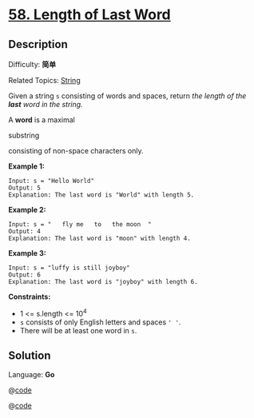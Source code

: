# [58\. Length of Last Word](https://leetcode.cn/problems/length-of-last-word/)

## Description

Difficulty: **简单**  

Related Topics: [String](https://leetcode.cn/tag/https://leetcode.cn/tag/string//)


Given a string `s` consisting of words and spaces, return _the length of the **last** word in the string._

A **word** is a maximal<span data-keyword="substring-nonempty" class=" cursor-pointer relative text-dark-blue-s text-sm"></span>


substring


consisting of non-space characters only.

**Example 1:**

```
Input: s = "Hello World"
Output: 5
Explanation: The last word is "World" with length 5.
```

**Example 2:**

```
Input: s = "   fly me   to   the moon  "
Output: 4
Explanation: The last word is "moon" with length 4.
```

**Example 3:**

```
Input: s = "luffy is still joyboy"
Output: 6
Explanation: The last word is "joyboy" with length 6.
```

**Constraints:**

*   1 <= s.length <= 10<sup>4</sup>
*   `s` consists of only English letters and spaces `' '`.
*   There will be at least one word in `s`.


## Solution

Language: **Go**

@[code](@IOI/58-main.cpp)

@[code](@IOI/58-index.cpp)
